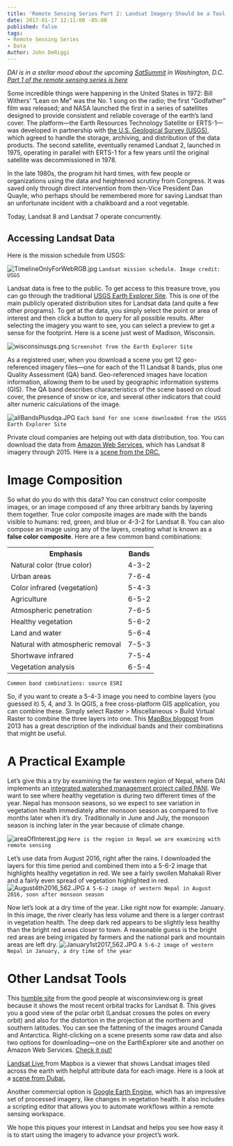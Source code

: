 ```yaml
---
title: 'Remote Sensing Series Part 2: Landsat Imagery Should be a Tool in Your Arsenal'
date: 2017-01-17 12:11:00 -05:00
published: false
tags:
- Remote Sensing Series
- Data
Author: John DeRiggi
---
```


*DAI is in a stellar mood about the upcoming [SatSummit](https://satsummit.io/) in Washington, D.C. [Part 1 of the remote sensing series is here](https://dai-global-digital.com/remote-sensing-of-the-earth.html)*

Some incredible things were happening in the United States in 1972: Bill Withers’ “Lean on Me” was the No. 1 song on the radio; the first “Godfather” film was released; and NASA launched the first in a series of satellites designed to provide consistent and reliable coverage of the earth’s land cover. The platform—the Earth Resources Technology Satellite or ERTS-1—was developed in partnership with [the U.S. Geological Survey (USGS)](https://www.usgs.gov/), which agreed to handle the storage, archiving, and distribution of the data products. The second satellite, eventually renamed Landsat 2, launched in 1975, operating in parallel with ERTS-1 for a few years until the original satellite was decommissioned in 1978.

In the late 1980s, the program hit hard times, with few people or organizations using the data and heightened scrutiny from Congress. It was saved only through direct intervention from then-Vice President Dan Quayle, who perhaps should be remembered more for saving Landsat than an unfortunate incident with a chalkboard and a root vegetable.

Today, Landsat 8 and Landsat 7 operate concurrently.

<!-- more -->

## Accessing Landsat Data

Here is the mission schedule from USGS:

![TimelineOnlyForWebRGB.jpg](/uploads/TimelineOnlyForWebRGB.jpg)
`Landsat mission schedule. Image credit: USGS`

Landsat data is free to the public. To get access to this treasure trove, you can go through the traditional [USGS Earth Explorer Site](https://earthexplorer.usgs.gov/). This is one of the main publicly operated distribution sites for Landsat data (and quite a few other programs). To get at the data, you simply select the point or area of interest and then click a button to query for all possible results. After selecting the imagery you want to see, you can select a preview to get a sense for the footprint. Here is a scene just west of Madison, Wisconsin.

![wisconsinusgs.png](/uploads/wisconsinusgs.png)
`Screenshot from the Earth Explorer Site`

As a registered user, when you download a scene you get 12 geo-referenced imagery files—one for each of the 11 Landsat 8 bands, plus one Quality Assessment (QA) band. Geo-referenced images have location information, allowing them to be used by  geographic information systems (GIS). The QA band describes characteristics of the scene based on cloud cover, the presence of snow or ice, and several other indicators that could alter numeric calculations of the image.

![allBandsPlusdqa.JPG](/uploads/allBandsPlusdqa.JPG)
`Each band for one scene downloaded from the USGS Earth Explorer Site`

Private cloud companies are helping out with data distribution, too. You can download the data from [Amazon Web Services](https://pages.awscloud.com/public-data-sets-landsat.html), which has Landsat 8 imagery through 2015. Here is a [scene from the DRC.](http://landsat-pds.s3.amazonaws.com/L8/173/061/LC81730612016171LGN00/index.html)

# Image Composition

So what do you do with this data? You can construct color composite images, or an image composed of any three arbitrary bands by layering them together. True color composite images are made with the bands visible to humans: red, green, and blue or 4-3-2 for Landsat 8. You can also compose an image using any of the layers, creating what is known as a **false color composite**. Here are a few common band combinations:

<table>
<tr>
<th>Emphasis</th> <th>Bands</th>
</tr>

<tr>
<td>Natural color (true color)</td><td>4-3-2</td>
</tr>

<tr>
<td>Urban areas</td><td>7-6-4</td>
</tr>

<tr>
<td>Color infrared (vegetation)</td><td>5-4-3</td>
</tr>

<tr>
<td>Agriculture</td><td>6-5-2</td>
</tr>

<tr>
<td>Atmospheric penetration</td><td>7-6-5</td>
</tr>

<tr>
<td>Healthy vegetation</td><td>5-6-2</td>
</tr>

<tr>
<td>Land and water</td><td>5-6-4</td>
</tr>

<tr>
<td>Natural with atmospheric removal</td><td>7-5-3</td>
</tr>

<tr>
<td>Shortwave infrared</td><td>7-5-4</td>
</tr>

<tr>
<td>Vegetation analysis</td><td>6-5-4</td>
</tr>

</table>

`Common band combinations: source ESRI`

So, if you want to create a 5-4-3 image you need to combine layers (you guessed it) 5, 4, and 3. In QGIS, a free cross-platform GIS application, you can combine these. Simply select Raster > Miscellaneous > Build Virtual Raster to combine the three layers into one. This [MapBox blogpost](https://www.mapbox.com/blog/putting-landsat-8-bands-to-work/) from 2013 has a great description of the individual bands and their combinations that might be useful.

# A Practical Example

Let’s give this a try by examining the far western region of Nepal, where DAI implements an [integrated watershed management project called PANI](https://www.dai.com/our-work/projects/Nepal-Program-for-Aquatic-Natural-Resources-Improvement-PANI). We want to see where healthy vegetation is during two different times of the year. Nepal has monsoon seasons, so we expect to see variation in vegetation health immediately after monsoon season as compared to five months later when it’s dry. Traditionally in June and July, the monsoon season is inching later in the year because of climate change.

![areaOfInterest.jpg](/uploads/areaOfInterest.jpg)
`Here is the region in Nepal we are examining with remote sensing`

Let’s use data from August 2016, right after the rains. I downloaded the layers for this time period and combined them into a 5-6-2 image that highlights healthy vegetation in red. We see a fairly swollen Mahakali River and a fairly even spread of vegetation highlighted in red.
![August4th2016_562.JPG](/uploads/August4th2016_562.JPG)
`A 5-6-2 image of western Nepal in August 2016, soon after monsoon season`

Now let’s look at a dry time of the year. Like right now for example: January. In this image, the river clearly has less volume and there is a larger contrast in vegetation health. The deep dark red appears to be slightly less healthy than the bright red areas closer to town. A reasonable guess is the bright red areas are being irrigated by farmers and the national park and mountain areas are left dry.
![January1st2017_562.JPG](/uploads/January1st2017_562.JPG)
`A 5-6-2 image of western Nepal in January, a dry time of the year`

# Other Landsat Tools

This [humble site](http://wisconsinview.org/imagery/viewer.php?products=lsat8-llook-fc,wrs2-land.-44&timespan=-16d,-1d&timestep=1d) from the good people at wisconsinview.org is great because it shows the most recent orbital tracks for Landsat 8. This gives you a good view of the polar orbit (Landsat crosses the poles on every orbit) and also for the distortion in the projection at the northern and southern latitudes. You can see the fattening of the images around Canada and Antarctica. Right-clicking on a scene presents some raw data and also two options for downloading—one on the EarthExplorer site and another on Amazon Web Services. [Check it out!](http://wisconsinview.org/imagery/viewer.php?products=lsat8-llook-fc,wrs2-land.-44&timespan=-16d,-1d&timestep=1d)

[Landsat Live ](https://www.mapbox.com/bites/00145/#8/39.996/25.131)from Mapbox is a viewer that shows Landsat images tiled across the earth with helpful attribute data for each image. Here is a look at a [scene from Dubai.](https://www.mapbox.com/bites/00145/#11/25.0411/55.3546)

Another commercial option is [Google Earth Engine](https://explorer.earthengine.google.com/#workspace), which has an impressive set of processed imagery, like changes in vegetation health. It also includes a scripting editor that allows you to automate workflows within a remote sensing workspace.

We hope this piques your interest in Landsat and helps you see how easy it is to start using the imagery to advance your project’s work.
